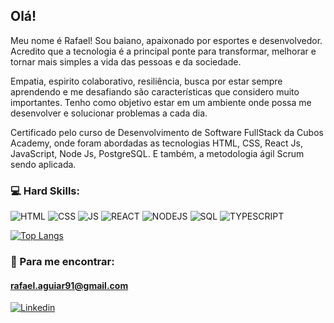 ## Olá! 

Meu nome é Rafael! Sou baiano, apaixonado por esportes e desenvolvedor. Acredito que a tecnologia é a principal ponte para transformar, melhorar e tornar mais simples a vida das pessoas e da sociedade.

Empatia, espirito colaborativo, resiliência, busca por estar sempre aprendendo e me desafiando são características que considero muito importantes. Tenho como objetivo estar em um ambiente onde possa me desenvolver e solucionar problemas a cada dia.

Certificado pelo curso de Desenvolvimento de Software FullStack da Cubos Academy, onde foram abordadas as tecnologias HTML, CSS, React Js, JavaScript, Node Js, PostgreSQL. E também, a metodologia ágil Scrum sendo aplicada.

### 💻 Hard Skills: 

![HTML](https://img.shields.io/badge/HTML5-darkblue?style=for-the-badge&logo=html5&logoColor=white)
![CSS](https://img.shields.io/badge/CSS3-darkblue?style=for-the-badge&logo=css3&logoColor=white)
![JS](https://img.shields.io/badge/JavaScript-darkblue?style=for-the-badge&logo=javascript&logoColor=white)
![REACT](https://img.shields.io/badge/React-darkblue?style=for-the-badge&logo=react&logoColor=white)
![NODEJS](https://img.shields.io/badge/Node.js-darkblue?style=for-the-badge&logo=nodedotjs&logoColor=white)
![SQL](https://img.shields.io/badge/PostgreSQL-darkblue?style=for-the-badge&logo=postgresql&logoColor=white)
![TYPESCRIPT](https://img.shields.io/badge/TypeScript-darkblue?style=for-the-badge&logo=typescript&logoColor=white)

[![Top Langs](https://github-readme-stats.vercel.app/api/top-langs/?username=Rmdeaguiar&layout=compact)](https://github.com/Rmdeaguiar/github-readme-stats)

### 🧐 Para me encontrar:

#### rafael.aguiar91@gmail.com
[![Linkedin](https://img.shields.io/badge/LinkedIn-0077B5?style=for-the-badge&logo=linkedin&logoColor=white)](https://www.linkedin.com/in/rafael-maguiar/)

